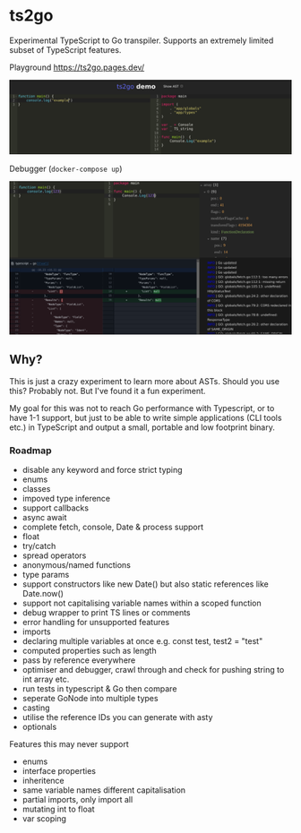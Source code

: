# ts2go

Experimental TypeScript to Go transpiler. Supports an extremely limited subset of TypeScript features.

Playground
https://ts2go.pages.dev/

![](https://github.com/leona/ts2go/blob/master/assets/playground.png?raw=true)

Debugger (`docker-compose up`)

![](https://github.com/leona/ts2go/blob/master/assets/debugger.png?raw=true)

## Why?

This is just a crazy experiment to learn more about ASTs. Should you use this? Probably not. But I've found it a fun experiment.

My goal for this was not to reach Go performance with Typescript, or to have 1-1 support, but just to be able to write simple applications (CLI tools etc.) in TypeScript and output a small, portable and low footprint binary.


### Roadmap
- disable any keyword and force strict typing
- enums
- classes
- impoved type inference
- support callbacks
- async await
- complete fetch, console, Date & process support
- float
- try/catch
- spread operators
- anonymous/named functions
- type params
- support constructors like new Date() but also static references like Date.now()
- support not capitalising variable names within a scoped function
- debug wrapper to print TS lines or comments
- error handling for unsupported features
- imports
- declaring multiple variables at once e.g. const test, test2 = "test"
- computed properties such as length
- pass by reference everywhere
- optimiser and debugger, crawl through and check for pushing string to int array etc.
- run tests in typescript & Go then compare
- seperate GoNode into multiple types
- casting
- utilise the reference IDs you can generate with asty
- optionals

Features this may never support
- enums
- interface properties
- inheritence
- same variable names different capitalisation
- partial imports, only import all
- mutating int to float
- var scoping

